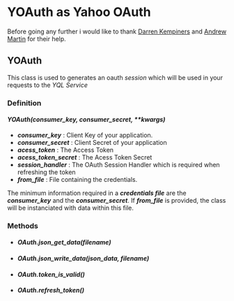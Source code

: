 YOAuth as Yahoo OAuth
=====================

Before going any further i would like to thank [Darren Kempiners](https://github.com/dkempiners) and [Andrew Martin](https://github.com/almartin82) for their help.

## YOAuth

This class is used to generates an oauth *session* which will be used in your requests to the *YQL Service* 

### **Definition**

#### *YOAuth(consumer_key, consumer_secret, \*\*kwargs)*

* ***consumer_key*** : Client Key of your application.
* ***consumer_secret*** : Client Secret of your application
* ***acess_token*** : The Access Token
* ***acess_token_secret*** : The Acess Token Secret
* ***session_handler*** : The OAuth Session Handler which is required when refreshing the token
* ***from_file*** : File containing the credentials.

The minimum information required in a ***credentials file***  are the ***consumer_key*** and the ***consumer_secret***.
If ***from_file*** is provided, the class will be instanciated with data within this file.

### **Methods**

- #### *OAuth.json_get_data(filename)*
- #### *OAuth.json_write_data(json_data, filename)*
- #### *OAuth.token_is_valid()*
- #### *OAuth.refresh_token()*
